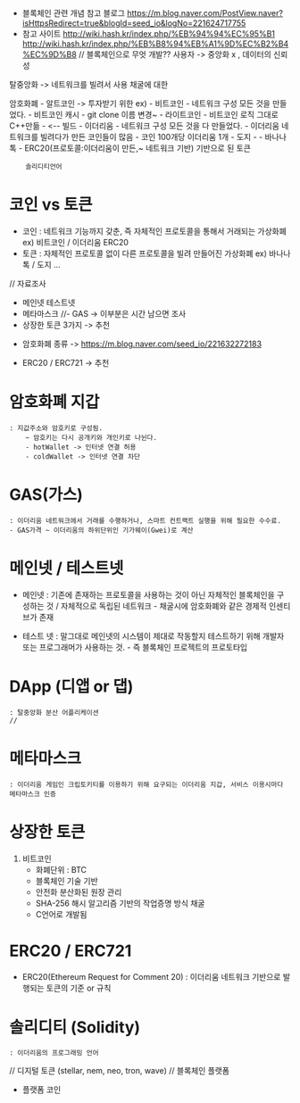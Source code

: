 * 블록체인 관련 개념 참고 블로그 https://m.blog.naver.com/PostView.naver?isHttpsRedirect=true&blogId=seed_io&logNo=221624717755
* 참고 사이트 http://wiki.hash.kr/index.php/%EB%94%94%EC%95%B1
http://wiki.hash.kr/index.php/%EB%B8%94%EB%A1%9D%EC%B2%B4%EC%9D%B8
// 블록체인으로 무엇 개발??
사용자 -> 중앙화 x , 데이터의 신뢰성

탈중앙화 -> 네트워크를 빌려서 사용
채굴에 대한 

암호화폐
    - 알트코인 -> 투자받기 위한
    ex)
        - 비트코인        - 네트워크 구성 모든 것을 만들었다.
        - 비트코인 캐시   - git clone 이름 변경~
        - 라이트코인      - 비트코인 로직 그대로 C++만듦
                          - <-- 빌드
        - 이더리움        - 네트워크 구성 모든 것을 다 만들었다.
                          - 이더리움 네트워크를 빌려다가 만든 코인들이 많음
                          - 코인 100개당 이더리움 1개
        - 도지            - 
        - 바나나톡        - ERC20(프로토콜:이더리움이 만든,~ 네트워크 기반) 기반으로 된 토큰

        솔리디티언어

# 코인 vs 토큰
* 코인
    : 네트워크 기능까지 갖춘, 즉 자체적인 프로토콜을 통해서 거래되는 가상화폐 
    ex) 비트코인 / 이더리움
    ERC20
* 토큰
    : 자체적인 프로토콜 없이 다른 프로토콜을 빌려 만들어진 가상화폐 
    ex) 바나나톡 / 도지 ...

// 자료조사
- 메인넷 테스트넷
- 메타마스크
//- GAS -> 이부분은 시간 남으면 조사
- 상장한 토큰 3가지  -> 추천

* 암호화폐 종류 -> https://m.blog.naver.com/seed_io/221632272183
- ERC20 / ERC721  -> 추천

# 암호화폐 지갑
    : 지값주소와 암호키로 구성됨.
        ~ 암호키는 다시 공개키와 개인키로 나뉜다. 
        - hotWallet -> 인터넷 연결 허용
        - coldWallet -> 인터넷 연결 차단
# GAS(가스)
    : 이더리움 네트워크에서 거래를 수행하거나, 스마트 컨트랙트 실행을 위해 필요한 수수료.
    - GAS가격 ~ 이더리움의 하위단위인 기가웨이(Gwei)로 계산
# 메인넷 / 테스트넷

* 메인넷 
    : 기존에 존재하는 프로토콜을 사용하는 것이 아닌 자체적인 블록체인을 구성하는 것 / 자체적으로 독립된 네트워크
        - 채굴시에 암호화폐와 같은 경제적 인센티브가 존재

* 테스트 넷
    : 말그대로 메인넷의 시스템이 제대로 작동할지 테스트하기 위해 개발자 또는 프로그래머가 사용하는 것. 
        - 즉 블록체인 프로젝트의 프로토타입          

# DApp (디앱 or 댑)
    : 탈중앙화 분산 어플리케이션 
    // 
# 메타마스크
    : 이더리움 게임인 크립토키티를 이용하기 위해 요구되는 이더리움 지갑, 서비스 이용시마다 메타마스크 인증 

# 상장한 토큰
1. 비트코인
    - 화폐단위 : BTC
    - 블록체인 기술 기반
    - 안전화 분산화된 원장 관리
    - SHA-256 해시 알고리즘 기반의 작업증명 방식 채굴
    - C언어로 개발됨

# ERC20 / ERC721
* ERC20(Ethereum Request for Comment 20)
    : 이더리움 네트워크 기반으로 발행되는 토큰의 기준 or 규칙

# 솔리디티 (Solidity)
    : 이더리움의 프로그래밍 언어 

// 디지털 토큰 (stellar, nem, neo, tron, wave)
// 블록체인 플랫폼 
* 플랫폼 코인 

